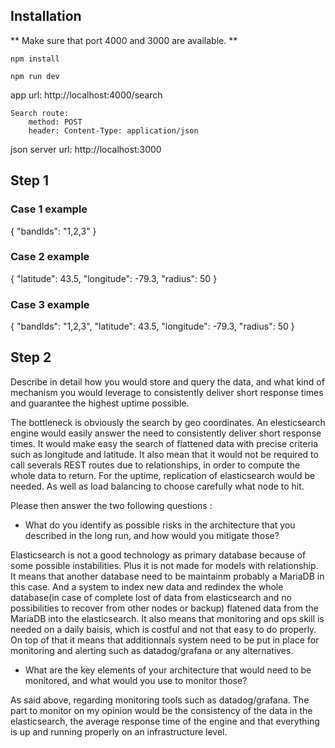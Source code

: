 ## Installation

** Make sure that port 4000 and 3000 are available. **

    npm install

    npm run dev

app url: http://localhost:4000/search
    
    Search route:
        method: POST
        header: Content-Type: application/json

json server url: http://localhost:3000

## Step 1

### Case 1 example
{
    "bandIds": "1,2,3"
}

### Case 2 example
{
    "latitude": 43.5,
    "longitude": -79.3,
    "radius": 50
}

### Case 3 example
{
    "bandIds": "1,2,3",
    "latitude": 43.5,
    "longitude": -79.3,
    "radius": 50
}

## Step 2

Describe in detail how you would store and query the data, and what kind of mechanism you would leverage to consistently deliver short response times and guarantee the highest uptime possible.

The bottleneck is obviously the search by geo coordinates. An elesticsearch engine would easily answer the need to consistently deliver short response times. It would make easy the search of flattened data with precise criteria such as longitude and latitude. It also mean that it would not be required to call severals REST routes due to relationships, in order to compute the whole data to return. 
For the uptime, replication of elasticsearch would be needed. As well as load balancing to choose carefully what node to hit.

Please then answer the two following questions : 

- What do you identify as possible risks in the architecture that you described in the long run, and how would you mitigate those?

Elasticsearch is not a good technology as primary database because of some possible instabilities. Plus it is not made for models with relationship. It means that another database need to be maintainm probably a MariaDB in this case. And a system to index new data and redindex the whole database(in case of complete lost of data from elasticsearch and no possibilities to recover from other nodes or backup) flatened data from the MariaDB into the elasticsearch. It also means that monitoring and ops skill is needed on a daily baisis, which is costful and not that easy to do properly. On top of that it means that additionnals system need to be put in place for monitoring and alerting such as datadog/grafana or any alternatives.

- What are the key elements of your architecture that would need to be monitored, and what would you use to monitor those?

As said above, regarding monitoring tools such as datadog/grafana. The part to monitor on my opinion would be the consistency of the data in the elasticsearch, the average response time of the engine and that everything is up and running properly on an infrastructure level.

